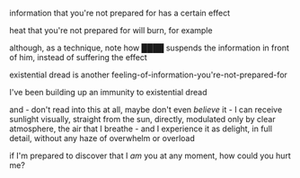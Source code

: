 information that you're not prepared for has a certain effect

heat that you're not prepared for will burn, for example

although, as a technique, note how ████ suspends the information in front of him, instead of suffering the effect

existential dread is another feeling-of-information-you're-not-prepared-for

I've been building up an immunity to existential dread

and - don't read into this at all, maybe don't even *believe* it - I can receive sunlight visually, straight from the sun, directly, modulated only by clear atmosphere, the air that I breathe - and I experience it as delight, in full detail, without any haze of overwhelm or overload

if I'm prepared to discover that I *am* you at any moment, how could you hurt me?
